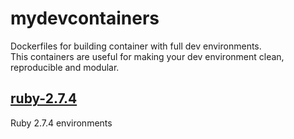 # mydevcontainers
Dockerfiles for building container with full dev environments.  
This containers are useful for making your dev environment clean,
reproducible and modular.

## [ruby-2.7.4](ruby-2.7.4)
Ruby 2.7.4 environments
